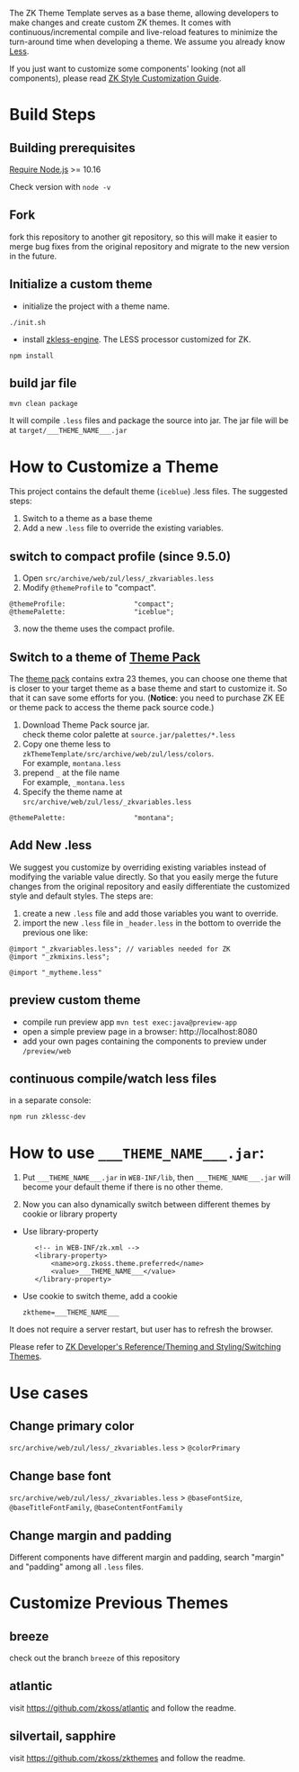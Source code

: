 The ZK Theme Template serves as a base theme, allowing developers to make changes and create custom ZK themes. It comes with continuous/incremental compile and live-reload features to minimize the turn-around time when developing a theme. We assume you already know [Less](http://lesscss.org/).

If you just want to customize some components' looking (not all components), please read [ZK Style Customization Guide](https://www.zkoss.org/wiki/ZK_Style_Customization_Guide).

# Build Steps
## Building prerequisites
[Require Node.js](https://nodejs.org/en/download/) \>= 10.16

Check version with `node -v`

## Fork
fork this repository to another git repository, so this will make it easier to merge bug fixes from the original repository and migrate to the new version in the future.

## Initialize a custom theme
* initialize the project with a theme name. 

`./init.sh`

* install [zkless-engine](https://github.com/zkoss/zkless-engine).
The LESS processor customized for ZK.

`npm install`
  

## build jar file
`mvn clean package`

It will compile `.less` files and package the source into jar. The jar file will be at `target/___THEME_NAME___.jar`

# How to Customize a Theme
This project contains the default theme (`iceblue`) .less files. 
The suggested steps:
1. Switch to a theme as a base theme
2. Add a new `.less` file to override the existing variables.

## switch to compact profile (since 9.5.0)
1. Open `src/archive/web/zul/less/_zkvariables.less`
2. Modify `@themeProfile` to "compact".

``` less
@themeProfile:                 "compact";
@themePalette:                 "iceblue";
```

3. now the theme uses the compact profile.

## Switch to a theme of [Theme Pack](https://www.zkoss.org/zkthemepackdemo/)
The [theme pack](https://www.zkoss.org/zkthemepackdemo/) contains extra 23 themes, you can choose one theme that is closer to your target theme as a base theme and start to customize it. So that it can save some efforts for you.
(**Notice**: you need to purchase ZK EE or theme pack to access the theme pack source code.)

1. Download Theme Pack source jar. <br/>
check theme color palette at `source.jar/palettes/*.less`
2. Copy one theme less to `zkThemeTemplate/src/archive/web/zul/less/colors`. <br/>
For example, `montana.less`
3. prepend `_` at the file name <br/>
For example, `_montana.less`
4. Specify the theme name at `src/archive/web/zul/less/_zkvariables.less`
```less
@themePalette:                 "montana";
```

## Add New .less
We suggest you customize by overriding existing variables instead of modifying the variable value directly. So that you easily merge the future changes from the original repository and easily differentiate the customized style and default styles. The steps are:
1. create a new `.less` file and add those variables you want to override.
2. import the new `.less` file in `_header.less` in the bottom to override the previous one like:
```less
@import "_zkvariables.less"; // variables needed for ZK
@import "_zkmixins.less";

@import "_mytheme.less"
```


## preview custom theme
* compile run preview app
`mvn test exec:java@preview-app`
* open a simple preview page in a browser: http://localhost:8080
* add your own pages containing the components to preview under `/preview/web`


## continuous compile/watch less files
in a separate console:

`npm run zklessc-dev`


# How to use `___THEME_NAME___.jar`:

1. Put `___THEME_NAME___.jar` in `WEB-INF/lib`, then `___THEME_NAME___.jar`
    will become your default theme if there is no other theme.

2. Now you can also dynamically switch between different themes by
    cookie or library property
  -  Use library-property
     ```
        <!-- in WEB-INF/zk.xml -->
        <library-property> 
            <name>org.zkoss.theme.preferred</name>
            <value>___THEME_NAME___</value>
        </library-property> 
     ```


  - Use cookie to switch theme, add a cookie
    ```
    zktheme=___THEME_NAME___
    ```
It does not require a server restart, but user has to refresh the browser.

Please refer to [ZK Developer's Reference/Theming and Styling/Switching Themes](https://www.zkoss.org/wiki/ZK_Developer%27s_Reference/Theming_and_Styling/Switching_Themes).

# Use cases
## Change primary color
`src/archive/web/zul/less/_zkvariables.less` > `@colorPrimary`

## Change base font
`src/archive/web/zul/less/_zkvariables.less` > `@baseFontSize`, `@baseTitleFontFamily`, `@baseContentFontFamily`

## Change margin and padding
Different components have different margin and padding, search "margin" and "padding" among all `.less` files.


# Customize Previous Themes

## breeze
check out the branch `breeze` of this repository

## atlantic 
visit https://github.com/zkoss/atlantic and follow the readme.

## silvertail, sapphire
visit https://github.com/zkoss/zkthemes and follow the readme.